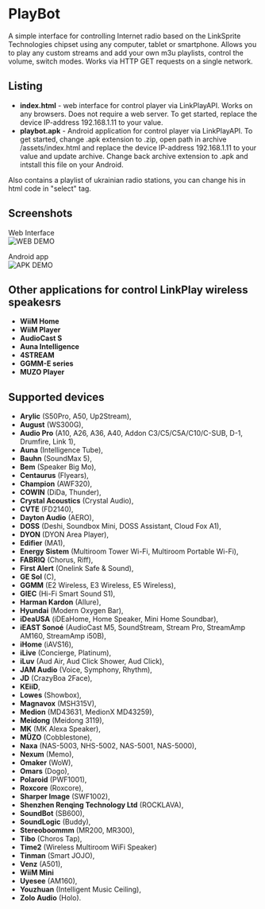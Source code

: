 # PlayBot
A simple interface for controlling Internet radio based on the LinkSprite Technologies chipset using any computer, tablet or smartphone.
Allows you to play any custom streams and add your own m3u playlists, control the volume, switch modes.
Works via HTTP GET requests on a single network.

## Listing
- **index.html** - web interface for control player via LinkPlayAPI. Works on any browsers. Does not require a web server. To get started, replace the device IP-address 192.168.1.11 to your value.
- **playbot.apk** - Android application for control player via LinkPlayAPI. To get started, change .apk extension to .zip, open path in archive /assets/index.html and replace the device IP-address 192.168.1.11 to your value and update archive. Change back archive extension to .apk and intstall this file on your Android.

Also contains a playlist of ukrainian radio stations, you can change his in html code in "select" tag.

## Screenshots
Web Interface<br>
![WEB DEMO](https://github.com/opencartbot/PlayBot/blob/6e04a2ecf688df73d4bb6892f3ac8f49cd69474f/screenshots/web.jpg)

Android app<br>
![APK DEMO](https://github.com/opencartbot/PlayBot/blob/6e04a2ecf688df73d4bb6892f3ac8f49cd69474f/screenshots/apk.jpg)

## Other applications for control LinkPlay wireless speakesrs
- **WiiM Home**
- **WiiM Player**
- **AudioCast S**
- **Auna Intelligence**
- **4STREAM**
- **GGMM-E series**
- **MUZO Player**

## Supported devices
- **Arylic** (S50Pro, A50, Up2Stream),
- **August** (WS300G),
- **Audio Pro** (A10, A26, A36, A40, Addon C3/C5/C5A/C10/C-SUB, D-1, Drumfire, Link 1),
- **Auna** (Intelligence Tube),
- **Bauhn** (SoundMax 5),
- **Bem** (Speaker Big Mo),
- **Centaurus** (Flyears),
- **Champion** (AWF320),
- **COWIN** (DiDa, Thunder),
- **Crystal Acoustics** (Crystal Audio),
- **CVTE** (FD2140),
- **Dayton Audio** (AERO),
- **DOSS** (Deshi, Soundbox Mini, DOSS Assistant, Cloud Fox A1),
- **DYON** (DYON Area Player),
- **Edifier** (MA1),
- **Energy Sistem** (Multiroom Tower Wi-Fi, Multiroom Portable Wi-Fi),
- **FABRIQ** (Chorus, Riff),
- **First Alert** (Onelink Safe & Sound),
- **GE Sol** (C),
- **GGMM** (E2 Wireless, E3 Wireless, E5 Wireless),
- **GIEC** (Hi-Fi Smart Sound S1),
- **Harman Kardon** (Allure),
- **Hyundai** (Modern Oxygen Bar),
- **iDeaUSA** (iDEaHome, Home Speaker, Mini Home Soundbar),
- **iEAST Sonoé** (AudioCast M5, SoundStream, Stream Pro, StreamAmp AM160, StreamAmp i50B),
- **iHome** (iAVS16),
- **iLive** (Concierge, Platinum),
- **iLuv** (Aud Air, Aud Click Shower, Aud Click),
- **JAM Audio** (Voice, Symphony, Rhythm),
- **JD** (CrazyBoa 2Face),
- **KEiiD**,
- **Lowes** (Showbox),
- **Magnavox** (MSH315V),
- **Medion** (MD43631, MedionX MD43259),
- **Meidong** (Meidong 3119),
- **MK** (MK Alexa Speaker),
- **MÜZO** (Cobblestone),
- **Naxa** (NAS-5003, NHS-5002, NAS-5001, NAS-5000),
- **Nexum** (Memo),
- **Omaker** (WoW),
- **Omars** (Dogo),
- **Polaroid** (PWF1001),
- **Roxcore**	(Roxcore),
- **Sharper Image** (SWF1002),
- **Shenzhen Renqing Technology Ltd** (ROCKLAVA),
- **SoundBot** (SB600),
- **SoundLogic** (Buddy),
- **Stereoboommm** (MR200, MR300),
- **Tibo** (Choros Tap),
- **Time2** (Wireless Multiroom WiFi Speaker)
- **Tinman** (Smart JOJO),
- **Venz** (A501),
- **WiiM Mini**
- **Uyesee** (AM160),
- **Youzhuan** (Intelligent Music Ceiling),
- **Zolo Audio** (Holo).
